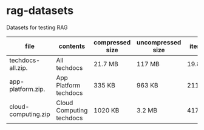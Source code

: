 # rag-datasets

Datasets for testing RAG

| file                 | contents                 | compressed size | uncompressed size | items  |
|----------------------|--------------------------|-----------------|------------------ | ------ |
| techdocs-all.zip.    | All techdocs             | 21.7 MB         | 117 MB            | 19.844 |
| app-platform.zip.    | App Platform techdocs    | 335 KB          | 963 KB            | 211    |
| cloud-computing.zip  | Cloud Computing techdocs | 1020 KB         | 3.2 MB            | 417    |